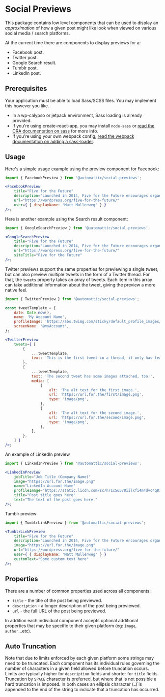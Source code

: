 # Social Previews

This package contains low level components that can be used to display an _approximation_ of how a given post might like look when viewed on various social media / search platforms.

At the current time there are components to display previews for a:

- Facebook post.
- Twitter post.
- Google Search result.
- Tumblr post.
- LinkedIn post.

## Prerequisites

Your application must be able to load Sass/SCSS files. You may implement this
however you like.

- In a wp-calypso or jetpack environment, Sass loading is already provided.
- If you're using create-react-app, you may install `node-sass` or [read the
  CRA documentation on
  sass](https://create-react-app.dev/docs/adding-a-sass-stylesheet/) for more
  info.
- If you're using your own webpack config, [read the webpack documentation on
  adding a sass-loader](https://webpack.js.org/loaders/sass-loader/).

## Usage

Here's a simple usage example using the preview component for Facebook:

```jsx
import { FacebookPreview } from '@automattic/social-previews';

<FacebookPreview
	title="Five for the Future"
	description="Launched in 2014, Five for the Future encourages organizations to contribute five percent of their resources to WordPress development. WordPress co-founder Matt Mullenweg proposed this benchmark to maintain a “golden ratio” of contributors to users."
	url="https://wordpress.org/five-for-the-future/"
	user={ { displayName: 'Matt Mullenweg' } }
/>;
```

Here is another example using the Search result component:

```jsx
import { GoogleSearchPreview } from '@automattic/social-previews';

<GoogleSearchPreview
	title="Five for the Future"
	description="Launched in 2014, Five for the Future encourages organizations to contribute five percent of their resources to WordPress development. WordPress co-founder Matt Mullenweg proposed this benchmark to maintain a “golden ratio” of contributors to users."
	url="https://wordpress.org/five-for-the-future/"
	siteTitle="Five for the Future"
/>;
```

Twitter previews support the same properties for previewing a single tweet, but can also preview multiple tweets in the form of a Twitter thread. For that, the `tweets` property takes an array of tweets. Each item in this array can take additional information about the tweet, giving the preview a more native feel.

```jsx
import { TwitterPreview } from '@automattic/social-previews';

const tweetTemplate = {
	date: Date.now(),
	name: 'My Account Name',
	profileImage: 'https://abs.twimg.com/sticky/default_profile_images/default_profile_bigger.png',
	screenName: '@myAccount',
};

<TwitterPreview
	tweets={ [
		{
			...tweetTemplate,
			text: 'This is the first tweet in a thread, it only has text in it.',
		},
		{
			...tweetTemplate,
			text: 'The second tweet has some images attached, too!',
			media: [
				{
					alt: 'The alt text for the first image.',
					url: 'https://url.for.the/first/image.png',
					type: 'image/png',
				},
				{
					alt: 'The alt text for the second image.',
					url: 'https://url.for.the/second/image.png',
					type: 'image/png',
				},
			],
		},
	] }
/>;
```

An example of LinkedIn preview

```jsx
import { LinkedInPreview } from '@automattic/social-previews';

<LinkedInPreview
	jobTitle="Job Title (Company Name)"
	image="https://url.for.the/image.png"
	name="LinkedIn Account Name"
	profileImage="https://static.licdn.com/sc/h/1c5u578iilxfi4m4dvc4q810q"
	title="Post title goes here"
	text="The text of the post goes here."
/>;
```

Tumblr preview

```jsx
import { TumblrLinkPreview } from '@automattic/social-previews';

<TumblrLinkPreview
	title="Five for the Future"
	description="Launched in 2014, Five for the Future encourages organizations to contribute five percent of their resources to WordPress development. WordPress co-founder Matt Mullenweg proposed this benchmark to maintain a “golden ratio” of contributors to users."
	image="https://url.for.the/image.png"
	url="https://wordpress.org/five-for-the-future/"
	user={ { displayName: 'Matt Mullenweg' } }
	customText="Some custom text here"
/>;
```

## Properties

There are a number of common properties used across all components:

- `title` - the title of the post being previewed.
- `description` - a longer description of the post being previewed.
- `url` - the full URL of the post being previewed.

In addition each individual component accepts optional additional properties that may be specific to their given platform (eg: `image`, `author`...etc).

## Auto Truncation

Note that due to limits enforced by each given platform some strings may need to be truncated. Each component has its individual rules governing the number of characters in a given field allowed before truncation occurs. Limits are typically higher for `description` fields and shorter for `title` fields. Truncation by `SPACE` character is preferred, but where that is not possible a hard truncation is imposed. In both cases an ellipsis character (`…`)`is appended to the end of the string to indicate that a truncation has occurred.
